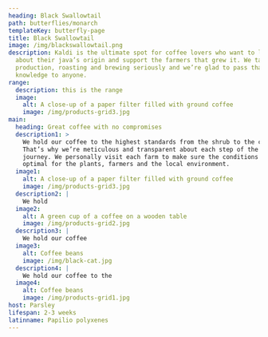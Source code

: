 ```yaml
---
heading: Black Swallowtail
path: butterflies/monarch
templateKey: butterfly-page
title: Black Swallowtail
image: /img/blackswallowtail.png
description: Kaldi is the ultimate spot for coffee lovers who want to learn
  about their java’s origin and support the farmers that grew it. We take coffee
  production, roasting and brewing seriously and we’re glad to pass that
  knowledge to anyone.
range:
  description: this is the range
  image:
    alt: A close-up of a paper filter filled with ground coffee
    image: /img/products-grid3.jpg
main:
  heading: Great coffee with no compromises
  description1: >
    We hold our coffee to the highest standards from the shrub to the cup.
    That’s why we’re meticulous and transparent about each step of the coffee’s
    journey. We personally visit each farm to make sure the conditions are
    optimal for the plants, farmers and the local environment.
  image1:
    alt: A close-up of a paper filter filled with ground coffee
    image: /img/products-grid3.jpg
  description2: |
    We hold 
  image2:
    alt: A green cup of a coffee on a wooden table
    image: /img/products-grid2.jpg
  description3: |
    We hold our coffee 
  image3:
    alt: Coffee beans
    image: /img/black-cat.jpg
  description4: |
    We hold our coffee to the 
  image4:
    alt: Coffee beans
    image: /img/products-grid1.jpg
host: Parsley
lifespan: 2-3 weeks
latinname: Papilio polyxenes
---
```

